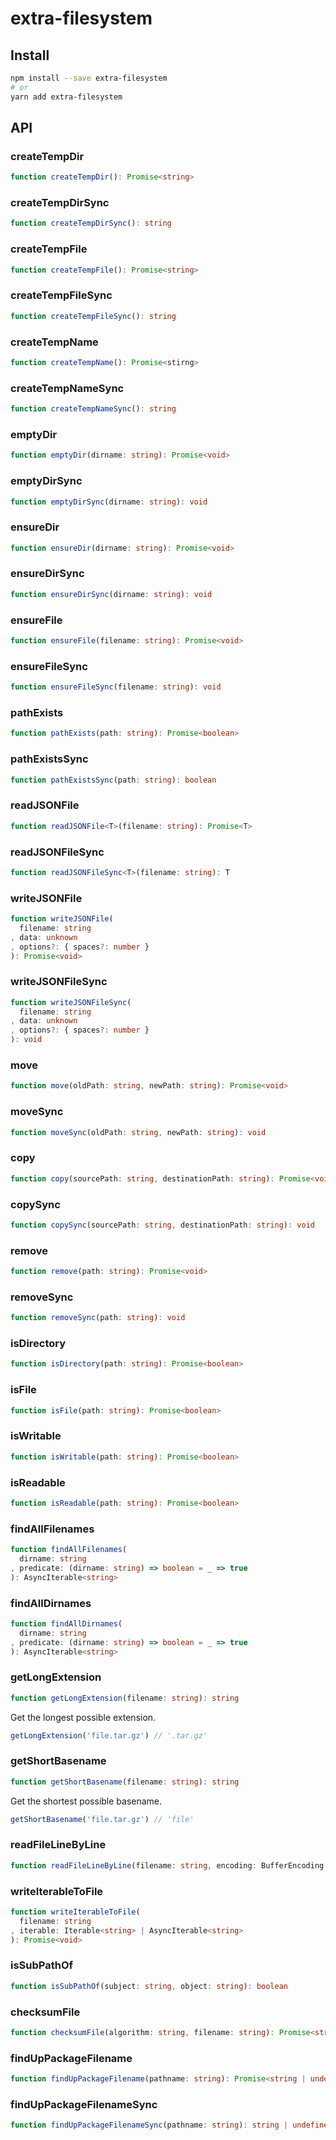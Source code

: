 # extra-filesystem
## Install
```sh
npm install --save extra-filesystem
# or
yarn add extra-filesystem
```

## API
### createTempDir
```ts
function createTempDir(): Promise<string>
```

### createTempDirSync
```ts
function createTempDirSync(): string
```

### createTempFile
```ts
function createTempFile(): Promise<string>
```

### createTempFileSync
```ts
function createTempFileSync(): string
```

### createTempName
```ts
function createTempName(): Promise<stirng>
```

### createTempNameSync
```ts
function createTempNameSync(): string
```

### emptyDir
```ts
function emptyDir(dirname: string): Promise<void>
```

### emptyDirSync
```ts
function emptyDirSync(dirname: string): void
```

### ensureDir
```ts
function ensureDir(dirname: string): Promise<void>
```

### ensureDirSync
```ts
function ensureDirSync(dirname: string): void
```

### ensureFile
```ts
function ensureFile(filename: string): Promise<void>
```

### ensureFileSync
```ts
function ensureFileSync(filename: string): void
```

### pathExists
```ts
function pathExists(path: string): Promise<boolean>
```

### pathExistsSync
```ts
function pathExistsSync(path: string): boolean
```

### readJSONFile
```ts
function readJSONFile<T>(filename: string): Promise<T>
```

### readJSONFileSync
```ts
function readJSONFileSync<T>(filename: string): T
```

### writeJSONFile
```ts
function writeJSONFile(
  filename: string
, data: unknown
, options?: { spaces?: number }
): Promise<void>
```

### writeJSONFileSync
```ts
function writeJSONFileSync(
  filename: string
, data: unknown
, options?: { spaces?: number }
): void
```

### move
```ts
function move(oldPath: string, newPath: string): Promise<void>
```

### moveSync
```ts
function moveSync(oldPath: string, newPath: string): void
```

### copy
```ts
function copy(sourcePath: string, destinationPath: string): Promise<void>
```

### copySync
```ts
function copySync(sourcePath: string, destinationPath: string): void
```

### remove
```ts
function remove(path: string): Promise<void>
```

### removeSync
```ts
function removeSync(path: string): void
```

### isDirectory
```ts
function isDirectory(path: string): Promise<boolean>
```

### isFile
```ts
function isFile(path: string): Promise<boolean>
```

### isWritable
```ts
function isWritable(path: string): Promise<boolean>
```

### isReadable
```ts
function isReadable(path: string): Promise<boolean>
```

### findAllFilenames
```ts
function findAllFilenames(
  dirname: string
, predicate: (dirname: string) => boolean = _ => true
): AsyncIterable<string>
```

### findAllDirnames
```ts
function findAllDirnames(
  dirname: string
, predicate: (dirname: string) => boolean = _ => true
): AsyncIterable<string>
```

### getLongExtension
```ts
function getLongExtension(filename: string): string
```

Get the longest possible extension.

```ts
getLongExtension('file.tar.gz') // '.tar.gz'
```

### getShortBasename
```ts
function getShortBasename(filename: string): string
```

Get the shortest possible basename.

```ts
getShortBasename('file.tar.gz') // 'file'
```

### readFileLineByLine
```ts
function readFileLineByLine(filename: string, encoding: BufferEncoding = 'utf-8'): AsyncIterable<string>
```

### writeIterableToFile
```ts
function writeIterableToFile(
  filename: string
, iterable: Iterable<string> | AsyncIterable<string>
): Promise<void>
```

### isSubPathOf
```ts
function isSubPathOf(subject: string, object: string): boolean
```

### checksumFile
```ts
function checksumFile(algorithm: string, filename: string): Promise<string>
```

### findUpPackageFilename
```ts
function findUpPackageFilename(pathname: string): Promise<string | undefined>
```

### findUpPackageFilenameSync
```ts
function findUpPackageFilenameSync(pathname: string): string | undefined
```
